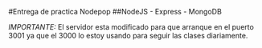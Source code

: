 #Entrega de practica Nodepop 
##NodeJS - Express - MongoDB

*IMPORTANTE:*
El servidor esta modificado para que arranque en el puerto 3001 ya que el 3000 lo estoy usando para seguir las clases diariamente.